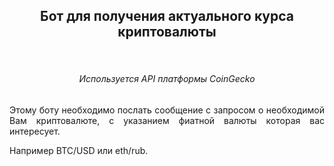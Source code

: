 <div id="header" align="center">
  <h2>
Бот для получения актуального курса криптовалюты
  </h2>
  <div>
<br>
<p align="justify">
    <h6>Используется API платформы CoinGecko</h6>
</p>
<p align="justify">
Этому боту необходимо послать сообщение с запросом о необходимой Вам криптовалюте, с указанием фиатной валюты которая вас интересует.  
</p>
<p align="justify">
 Например BTC/USD или eth/rub.
</p>
